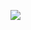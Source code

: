 <img src="https://github-readme-stats.vercel.app/api?username=icedchaefor8&&show_icons=true&title_color=ff6ec7&icon_color=ff6ec7&text_color=ff6ec7&bg_color=000000"></img>
<br>
<!-- 
<div style="clear: left;">
</div>

